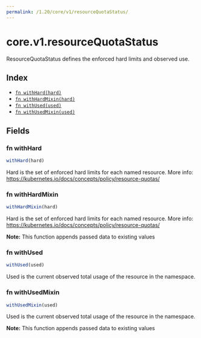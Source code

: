 ```yaml
---
permalink: /1.20/core/v1/resourceQuotaStatus/
---
```


# core.v1.resourceQuotaStatus

ResourceQuotaStatus defines the enforced hard limits and observed use.

## Index

* [`fn withHard(hard)`](#fn-withhard)
* [`fn withHardMixin(hard)`](#fn-withhardmixin)
* [`fn withUsed(used)`](#fn-withused)
* [`fn withUsedMixin(used)`](#fn-withusedmixin)

## Fields

### fn withHard

```ts
withHard(hard)
```

Hard is the set of enforced hard limits for each named resource. More info: https://kubernetes.io/docs/concepts/policy/resource-quotas/

### fn withHardMixin

```ts
withHardMixin(hard)
```

Hard is the set of enforced hard limits for each named resource. More info: https://kubernetes.io/docs/concepts/policy/resource-quotas/

**Note:** This function appends passed data to existing values

### fn withUsed

```ts
withUsed(used)
```

Used is the current observed total usage of the resource in the namespace.

### fn withUsedMixin

```ts
withUsedMixin(used)
```

Used is the current observed total usage of the resource in the namespace.

**Note:** This function appends passed data to existing values